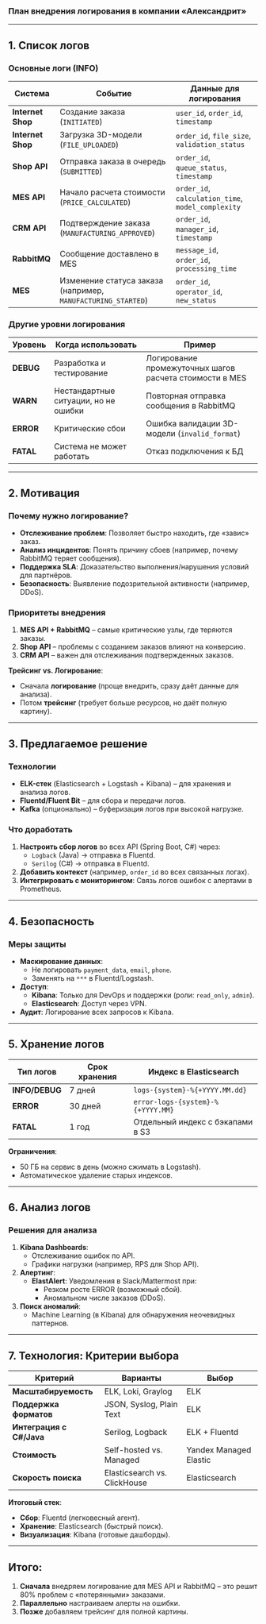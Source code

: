### **План внедрения логирования в компании «Александрит»**  

---

## **1. Список логов**  

### **Основные логи (INFO)**
| **Система**       | **Событие**                          | **Данные для логирования** |
|-------------------|--------------------------------------|---------------------------|
| **Internet Shop** | Создание заказа (`INITIATED`)        | `user_id`, `order_id`, `timestamp` |
| **Internet Shop** | Загрузка 3D-модели (`FILE_UPLOADED`) | `order_id`, `file_size`, `validation_status` |
| **Shop API**      | Отправка заказа в очередь (`SUBMITTED`) | `order_id`, `queue_status`, `timestamp` |
| **MES API**      | Начало расчета стоимости (`PRICE_CALCULATED`) | `order_id`, `calculation_time`, `model_complexity` |
| **CRM API**      | Подтверждение заказа (`MANUFACTURING_APPROVED`) | `order_id`, `manager_id`, `timestamp` |
| **RabbitMQ**     | Сообщение доставлено в MES          | `message_id`, `order_id`, `processing_time` |
| **MES**          | Изменение статуса заказа (например, `MANUFACTURING_STARTED`) | `order_id`, `operator_id`, `new_status` |

### **Другие уровни логирования**
| **Уровень** | **Когда использовать** | **Пример** |
|-------------|------------------------|------------|
| **DEBUG**   | Разработка и тестирование | Логирование промежуточных шагов расчета стоимости в MES |
| **WARN**    | Нестандартные ситуации, но не ошибки | Повторная отправка сообщения в RabbitMQ |
| **ERROR**   | Критические сбои       | Ошибка валидации 3D-модели (`invalid_format`) |
| **FATAL**   | Система не может работать | Отказ подключения к БД |

---

## **2. Мотивация**  

### **Почему нужно логирование?**  
- **Отслеживание проблем**: Позволяет быстро находить, где «завис» заказ.  
- **Анализ инцидентов**: Понять причину сбоев (например, почему RabbitMQ теряет сообщения).  
- **Поддержка SLA**: Доказательство выполнения/нарушения условий для партнёров.  
- **Безопасность**: Выявление подозрительной активности (например, DDoS).  

### **Приоритеты внедрения**  
1. **MES API + RabbitMQ** – самые критические узлы, где теряются заказы.  
2. **Shop API** – проблемы с созданием заказов влияют на конверсию.  
3. **CRM API** – важен для отслеживания подтвержденных заказов.  

**Трейсинг vs. Логирование**:  
- Сначала **логирование** (проще внедрить, сразу даёт данные для анализа).  
- Потом **трейсинг** (требует больше ресурсов, но даёт полную картину).  

---

## **3. Предлагаемое решение**  

### **Технологии**  
- **ELK-стек** (Elasticsearch + Logstash + Kibana) – для хранения и анализа логов.  
- **Fluentd/Fluent Bit** – для сбора и передачи логов.  
- **Kafka** (опционально) – буферизация логов при высокой нагрузке.  

### **Что доработать**  
1. **Настроить сбор логов** во всех API (Spring Boot, C#) через:  
   - `Logback` (Java) → отправка в Fluentd.  
   - `Serilog` (C#) → отправка в Fluentd.  
2. **Добавить контекст** (например, `order_id` во всех связанных логах).  
3. **Интегрировать с мониторингом**: Связь логов ошибок с алертами в Prometheus.  

---

## **4. Безопасность**  

### **Меры защиты**  
- **Маскирование данных**:  
  - Не логировать `payment_data`, `email`, `phone`.  
  - Заменять на `***` в Fluentd/Logstash.  
- **Доступ**:  
  - **Kibana**: Только для DevOps и поддержки (роли: `read_only`, `admin`).  
  - **Elasticsearch**: Доступ через VPN.  
- **Аудит**: Логирование всех запросов к Kibana.  

---

## **5. Хранение логов**  

| **Тип логов**   | **Срок хранения** | **Индекс в Elasticsearch** |  
|----------------|-------------------|---------------------------|  
| **INFO/DEBUG** | 7 дней            | `logs-{system}-%{+YYYY.MM.dd}` |  
| **ERROR**      | 30 дней           | `error-logs-{system}-%{+YYYY.MM}` |  
| **FATAL**      | 1 год             | Отдельный индекс с бэкапами в S3 |  

**Ограничения**:  
- 50 ГБ на сервис в день (можно сжимать в Logstash).  
- Автоматическое удаление старых индексов.  

---

## **6. Анализ логов**  

### **Решения для анализа**  
1. **Kibana Dashboards**:  
   - Отслеживание ошибок по API.  
   - Графики нагрузки (например, RPS для Shop API).  
2. **Алертинг**:  
   - **ElastAlert**: Уведомления в Slack/Mattermost при:  
     - Резком росте ERROR (возможный сбой).  
     - Аномальном числе заказов (DDoS).  
3. **Поиск аномалий**:  
   - Machine Learning (в Kibana) для обнаружения неочевидных паттернов.  

---

## **7. Технология: Критерии выбора**  

| **Критерий**          | **Варианты**               | **Выбор**     |  
|-----------------------|---------------------------|--------------|  
| **Масштабируемость**  | ELK, Loki, Graylog         | ELK          |  
| **Поддержка форматов**| JSON, Syslog, Plain Text   | ELK          |  
| **Интеграция с C#/Java** | Serilog, Logback       | ELK + Fluentd|  
| **Стоимость**         | Self-hosted vs. Managed    | Yandex Managed Elastic |  
| **Скорость поиска**   | Elasticsearch vs. ClickHouse| Elasticsearch|  

**Итоговый стек**:  
- **Сбор**: Fluentd (легковесный агент).  
- **Хранение**: Elasticsearch (быстрый поиск).  
- **Визуализация**: Kibana (готовые дашборды).  

---

## **Итого:**  
1. **Сначала** внедряем логирование для MES API и RabbitMQ – это решит 80% проблем с «потерянными» заказами.  
2. **Параллельно** настраиваем алерты на ошибки.  
3. **Позже** добавляем трейсинг для полной картины.  
